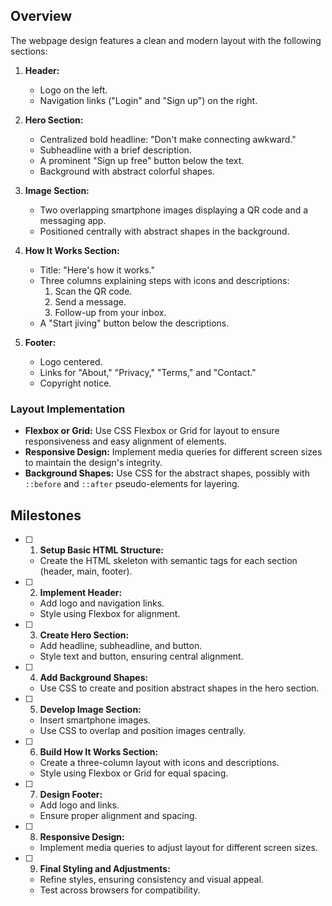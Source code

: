 ## Overview

The webpage design features a clean and modern layout with the following sections:

1. **Header:**
   - Logo on the left.
   - Navigation links ("Login" and "Sign up") on the right.

2. **Hero Section:**
   - Centralized bold headline: "Don't make connecting awkward."
   - Subheadline with a brief description.
   - A prominent "Sign up free" button below the text.
   - Background with abstract colorful shapes.

3. **Image Section:**
   - Two overlapping smartphone images displaying a QR code and a messaging app.
   - Positioned centrally with abstract shapes in the background.

4. **How It Works Section:**
   - Title: "Here's how it works."
   - Three columns explaining steps with icons and descriptions:
     1. Scan the QR code.
     2. Send a message.
     3. Follow-up from your inbox.
   - A "Start jiving" button below the descriptions.

5. **Footer:**
   - Logo centered.
   - Links for "About," "Privacy," "Terms," and "Contact."
   - Copyright notice.

### Layout Implementation

- **Flexbox or Grid:** Use CSS Flexbox or Grid for layout to ensure responsiveness and easy alignment of elements.
- **Responsive Design:** Implement media queries for different screen sizes to maintain the design's integrity.
- **Background Shapes:** Use CSS for the abstract shapes, possibly with `::before` and `::after` pseudo-elements for layering.

## Milestones

- [ ] 1. **Setup Basic HTML Structure:**
  - Create the HTML skeleton with semantic tags for each section (header, main, footer).

- [ ] 2. **Implement Header:**
  - Add logo and navigation links.
  - Style using Flexbox for alignment.

- [ ] 3. **Create Hero Section:**
  - Add headline, subheadline, and button.
  - Style text and button, ensuring central alignment.

- [ ] 4. **Add Background Shapes:**
  - Use CSS to create and position abstract shapes in the hero section.

- [ ] 5. **Develop Image Section:**
  - Insert smartphone images.
  - Use CSS to overlap and position images centrally.

- [ ] 6. **Build How It Works Section:**
  - Create a three-column layout with icons and descriptions.
  - Style using Flexbox or Grid for equal spacing.

- [ ] 7. **Design Footer:**
  - Add logo and links.
  - Ensure proper alignment and spacing.

- [ ] 8. **Responsive Design:**
  - Implement media queries to adjust layout for different screen sizes.

- [ ] 9. **Final Styling and Adjustments:**
  - Refine styles, ensuring consistency and visual appeal.
  - Test across browsers for compatibility.